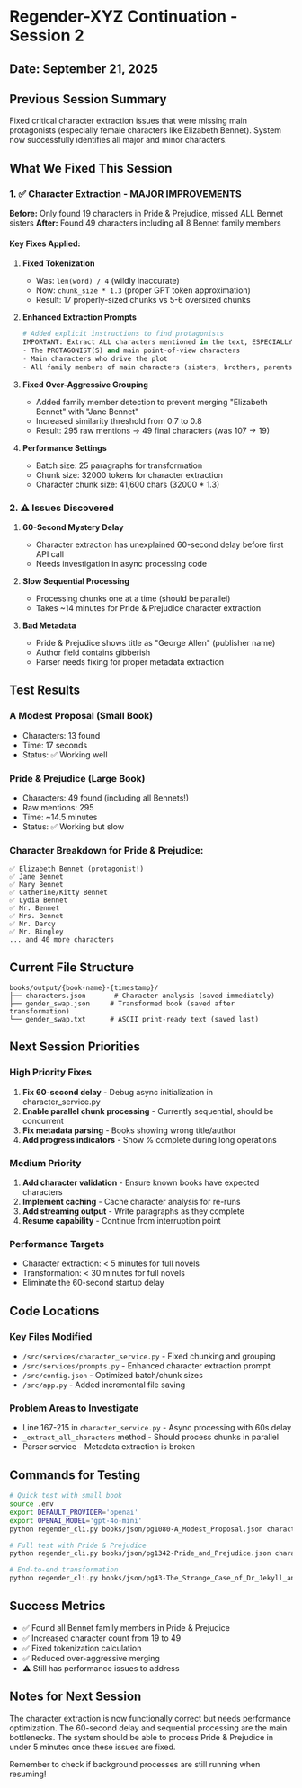 # Regender-XYZ Continuation - Session 2
## Date: September 21, 2025

## Previous Session Summary
Fixed critical character extraction issues that were missing main protagonists (especially female characters like Elizabeth Bennet). System now successfully identifies all major and minor characters.

## What We Fixed This Session

### 1. ✅ Character Extraction - MAJOR IMPROVEMENTS
**Before:** Only found 19 characters in Pride & Prejudice, missed ALL Bennet sisters
**After:** Found 49 characters including all 8 Bennet family members

#### Key Fixes Applied:
1. **Fixed Tokenization**
   - Was: `len(word) / 4` (wildly inaccurate)
   - Now: `chunk_size * 1.3` (proper GPT token approximation)
   - Result: 17 properly-sized chunks vs 5-6 oversized chunks

2. **Enhanced Extraction Prompts**
   ```python
   # Added explicit instructions to find protagonists
   IMPORTANT: Extract ALL characters mentioned in the text, ESPECIALLY:
   - The PROTAGONIST(S) and main point-of-view characters
   - Main characters who drive the plot
   - All family members of main characters (sisters, brothers, parents, etc.)
   ```

3. **Fixed Over-Aggressive Grouping**
   - Added family member detection to prevent merging "Elizabeth Bennet" with "Jane Bennet"
   - Increased similarity threshold from 0.7 to 0.8
   - Result: 295 raw mentions → 49 final characters (was 107 → 19)

4. **Performance Settings**
   - Batch size: 25 paragraphs for transformation
   - Chunk size: 32000 tokens for character extraction
   - Character chunk size: 41,600 chars (32000 * 1.3)

### 2. ⚠️ Issues Discovered

1. **60-Second Mystery Delay**
   - Character extraction has unexplained 60-second delay before first API call
   - Needs investigation in async processing code

2. **Slow Sequential Processing**
   - Processing chunks one at a time (should be parallel)
   - Takes ~14 minutes for Pride & Prejudice character extraction

3. **Bad Metadata**
   - Pride & Prejudice shows title as "George Allen" (publisher name)
   - Author field contains gibberish
   - Parser needs fixing for proper metadata extraction

## Test Results

### A Modest Proposal (Small Book)
- Characters: 13 found
- Time: 17 seconds
- Status: ✅ Working well

### Pride & Prejudice (Large Book)
- Characters: 49 found (including all Bennets!)
- Raw mentions: 295
- Time: ~14.5 minutes
- Status: ✅ Working but slow

### Character Breakdown for Pride & Prejudice:
```
✅ Elizabeth Bennet (protagonist!)
✅ Jane Bennet
✅ Mary Bennet
✅ Catherine/Kitty Bennet
✅ Lydia Bennet
✅ Mr. Bennet
✅ Mrs. Bennet
✅ Mr. Darcy
✅ Mr. Bingley
... and 40 more characters
```

## Current File Structure
```
books/output/{book-name}-{timestamp}/
├── characters.json       # Character analysis (saved immediately)
├── gender_swap.json     # Transformed book (saved after transformation)
└── gender_swap.txt      # ASCII print-ready text (saved last)
```

## Next Session Priorities

### High Priority Fixes
1. **Fix 60-second delay** - Debug async initialization in character_service.py
2. **Enable parallel chunk processing** - Currently sequential, should be concurrent
3. **Fix metadata parsing** - Books showing wrong title/author
4. **Add progress indicators** - Show % complete during long operations

### Medium Priority
1. **Add character validation** - Ensure known books have expected characters
2. **Implement caching** - Cache character analysis for re-runs
3. **Add streaming output** - Write paragraphs as they complete
4. **Resume capability** - Continue from interruption point

### Performance Targets
- Character extraction: < 5 minutes for full novels
- Transformation: < 30 minutes for full novels
- Eliminate the 60-second startup delay

## Code Locations

### Key Files Modified
- `/src/services/character_service.py` - Fixed chunking and grouping
- `/src/services/prompts.py` - Enhanced character extraction prompt
- `/src/config.json` - Optimized batch/chunk sizes
- `/src/app.py` - Added incremental file saving

### Problem Areas to Investigate
- Line 167-215 in `character_service.py` - Async processing with 60s delay
- `_extract_all_characters` method - Should process chunks in parallel
- Parser service - Metadata extraction is broken

## Commands for Testing

```bash
# Quick test with small book
source .env
export DEFAULT_PROVIDER='openai'
export OPENAI_MODEL='gpt-4o-mini'
python regender_cli.py books/json/pg1080-A_Modest_Proposal.json character_analysis --no-qc

# Full test with Pride & Prejudice
python regender_cli.py books/json/pg1342-Pride_and_Prejudice.json character_analysis --no-qc

# End-to-end transformation
python regender_cli.py books/json/pg43-The_Strange_Case_of_Dr_Jekyll_and_Mr_Hyde.json gender_swap --no-qc
```

## Success Metrics
- ✅ Found all Bennet family members in Pride & Prejudice
- ✅ Increased character count from 19 to 49
- ✅ Fixed tokenization calculation
- ✅ Reduced over-aggressive merging
- ⚠️ Still has performance issues to address

## Notes for Next Session
The character extraction is now functionally correct but needs performance optimization. The 60-second delay and sequential processing are the main bottlenecks. The system should be able to process Pride & Prejudice in under 5 minutes once these issues are fixed.

Remember to check if background processes are still running when resuming!